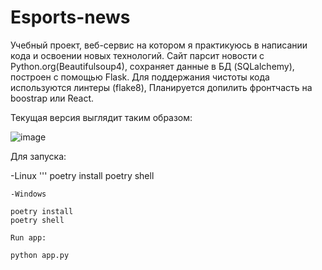 # Esports-news
Учебный проект, веб-сервис на котором я практикуюсь в написании кода и освоении новых технологий. Сайт парсит новости с Python.org(Beautifulsoup4), сохраняет данные в БД (SQLalchemy), построен с помощью Flask. Для поддержания чистоты кода используются линтеры (flake8), Планируется допилить фронтчасть на boostrap или React.

Текущая версия выглядит таким образом:


![image](https://user-images.githubusercontent.com/89348016/151809269-e6e3164a-9e4c-4a20-88ec-0f761bc4f56e.png)


Для запуска:

-Linux
'''
    poetry install
    poetry shell
```
-Windows
```
    poetry install
    poetry shell
```    
Run app:
```
    python app.py
```
